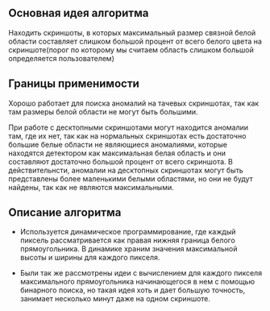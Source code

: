 ## Основная идея алгоритма
Находить скриншоты, в которых максимальный размер связной белой области составляет слишком большой процент от всего белого цвета на скриншоте(порог по которому мы считаем область слишком большой определяется пользователем)

## Границы применимости
Хорошо работает для поиска аномалий на тачевых скриншотах, так как там размеры белой области не могут быть большими.

При работе с десктопными скриншотами могут находится аномалии там, где их нет, так как на нормальных скриншотах есть достаточно большие белые области не являющиеся аномалиями, которые находятся детектором как максимальная белая область и они составляют достаточно большой процент от всего скриншота. В действительнсти, аномалии на десктопных скриншотах могут быть представлены более маленькими белыми областями, но они не будут найдены, так как не являются максимальными.

## Описание алгоритма
* Используется динамическое программирование, где каждый пиксель рассматривается как правая нижняя граница белого прямоугольника. В динамике храним значения максимальной высоты и ширины для каждого пикселя.

* Были так же рассмотрены идеи с вычислением для каждого пикселя максимального прямоугольника начинающегося в нем с помощью бинарного поиска, но такая идея хоть и дает большую точность, занимает несколько минут даже на одном скриншоте.